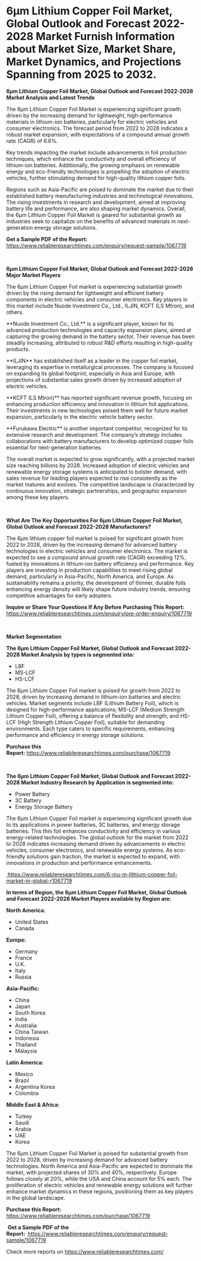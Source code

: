 <p><h1>6μm Lithium Copper Foil Market, Global Outlook and Forecast 2022-2028 Market Furnish Information about Market Size, Market Share, Market Dynamics, and Projections Spanning from 2025 to 2032.</h1></p><p><strong>6μm Lithium Copper Foil Market, Global Outlook and Forecast 2022-2028 Market Analysis and Latest Trends</strong></p>
<p><p>The 6μm Lithium Copper Foil Market is experiencing significant growth driven by the increasing demand for lightweight, high-performance materials in lithium-ion batteries, particularly for electric vehicles and consumer electronics. The forecast period from 2022 to 2028 indicates a robust market expansion, with expectations of a compound annual growth rate (CAGR) of 6.6%. </p><p>Key trends impacting the market include advancements in foil production techniques, which enhance the conductivity and overall efficiency of lithium-ion batteries. Additionally, the growing emphasis on renewable energy and eco-friendly technologies is propelling the adoption of electric vehicles, further stimulating demand for high-quality lithium copper foils. </p><p>Regions such as Asia-Pacific are poised to dominate the market due to their established battery manufacturing industries and technological innovations. The rising investments in research and development, aimed at improving battery life and performance, are also shaping market dynamics. Overall, the 6μm Lithium Copper Foil Market is geared for substantial growth as industries seek to capitalize on the benefits of advanced materials in next-generation energy storage solutions.</p></p>
<p><strong>Get a Sample PDF of the Report:&nbsp;</strong> <a href="https://www.reliableresearchtimes.com/enquiry/request-sample/1067719?utm_campaign=3261&utm_medium=2&utm_source=Github&utm_content=ia&utm_term=21032025&utm_id=6mm-lithium-copper-foil-market-global-outlook-and-forecast-2022-2028">https://www.reliableresearchtimes.com/enquiry/request-sample/1067719</a></p>
<p>&nbsp;</p>
<p><strong>6μm Lithium Copper Foil Market, Global Outlook and Forecast 2022-2028 Major Market Players</strong></p>
<p><p>The 6μm Lithium Copper Foil market is experiencing substantial growth driven by the rising demand for lightweight and efficient battery components in electric vehicles and consumer electronics. Key players in this market include Nuode Investment Co., Ltd., ILJIN, KCFT (LS Mtron), and others. </p><p>**Nuode Investment Co., Ltd.** is a significant player, known for its advanced production technologies and capacity expansion plans, aimed at capturing the growing demand in the battery sector. Their revenue has been steadily increasing, attributed to robust R&D efforts resulting in high-quality products.</p><p>**ILJIN** has established itself as a leader in the copper foil market, leveraging its expertise in metallurgical processes. The company is focused on expanding its global footprint, especially in Asia and Europe, with projections of substantial sales growth driven by increased adoption of electric vehicles.</p><p>**KCFT (LS Mtron)** has reported significant revenue growth, focusing on enhancing production efficiency and innovation in lithium foil applications. Their investments in new technologies poised them well for future market expansion, particularly in the electric vehicle battery sector.</p><p>**Furukawa Electric** is another important competitor, recognized for its extensive research and development. The company’s strategy includes collaborations with battery manufacturers to develop optimized copper foils essential for next-generation batteries.</p><p>The overall market is expected to grow significantly, with a projected market size reaching billions by 2028. Increased adoption of electric vehicles and renewable energy storage systems is anticipated to bolster demand, with sales revenue for leading players expected to rise consistently as the market matures and evolves. The competitive landscape is characterized by continuous innovation, strategic partnerships, and geographic expansion among these key players.</p></p>
<p>&nbsp;</p>
<p><strong>What Are The Key Opportunities For 6μm Lithium Copper Foil Market, Global Outlook and Forecast 2022-2028 Manufacturers?</strong></p>
<p><p>The 6μm lithium copper foil market is poised for significant growth from 2022 to 2028, driven by the increasing demand for advanced battery technologies in electric vehicles and consumer electronics. The market is expected to see a compound annual growth rate (CAGR) exceeding 12%, fueled by innovations in lithium-ion battery efficiency and performance. Key players are investing in production capabilities to meet rising global demand, particularly in Asia-Pacific, North America, and Europe. As sustainability remains a priority, the development of thinner, durable foils enhancing energy density will likely shape future industry trends, ensuring competitive advantages for early adopters.</p></p>
<p><strong>Inquire or Share Your Questions If Any Before Purchasing This Report:</strong> <a href="https://www.reliableresearchtimes.com/enquiry/pre-order-enquiry/1067719?utm_campaign=3261&utm_medium=2&utm_source=Github&utm_content=ia&utm_term=21032025&utm_id=6mm-lithium-copper-foil-market-global-outlook-and-forecast-2022-2028">https://www.reliableresearchtimes.com/enquiry/pre-order-enquiry/1067719</a></p>
<p>&nbsp;</p>
<p><strong>Market Segmentation</strong></p>
<p><strong>The 6μm Lithium Copper Foil Market, Global Outlook and Forecast 2022-2028 Market Analysis by types is segmented into:</strong></p>
<p><ul><li>LBF</li><li>MS-LCF</li><li>HS-LCF</li></ul></p>
<p><p>The 6μm Lithium Copper Foil market is poised for growth from 2022 to 2028, driven by increasing demand in lithium-ion batteries and electric vehicles. Market segments include LBF (Lithium Battery Foil), which is designed for high-performance applications; MS-LCF (Medium Strength Lithium Copper Foil), offering a balance of flexibility and strength; and HS-LCF (High Strength Lithium Copper Foil), suitable for demanding environments. Each type caters to specific requirements, enhancing performance and efficiency in energy storage solutions.</p></p>
<p><strong>Purchase this Report:&nbsp;</strong><a href="https://www.reliableresearchtimes.com/purchase/1067719?utm_campaign=3261&utm_medium=2&utm_source=Github&utm_content=ia&utm_term=21032025&utm_id=6mm-lithium-copper-foil-market-global-outlook-and-forecast-2022-2028">https://www.reliableresearchtimes.com/purchase/1067719</a></p>
<p>&nbsp;</p>
<p><strong>The 6μm Lithium Copper Foil Market, Global Outlook and Forecast 2022-2028 Market Industry Research by Application is segmented into:</strong></p>
<p><ul><li>Power Battery</li><li>3C Battery</li><li>Energy Storage Battery</li></ul></p>
<p><p>The 6μm Lithium Copper Foil market is experiencing significant growth due to its applications in power batteries, 3C batteries, and energy storage batteries. This thin foil enhances conductivity and efficiency in various energy-related technologies. The global outlook for the market from 2022 to 2028 indicates increasing demand driven by advancements in electric vehicles, consumer electronics, and renewable energy systems. As eco-friendly solutions gain traction, the market is expected to expand, with innovations in production and performance enhancements.</p></p>
<p><a href="https://www.reliableresearchtimes.com/6-mu-m-lithium-copper-foil-market-in-global-r1067719?utm_campaign=3261&utm_medium=2&utm_source=Github&utm_content=ia&utm_term=21032025&utm_id=6mm-lithium-copper-foil-market-global-outlook-and-forecast-2022-2028">&nbsp;https://www.reliableresearchtimes.com/6-mu-m-lithium-copper-foil-market-in-global-r1067719</a></p>
<p><strong>In terms of Region, the 6μm Lithium Copper Foil Market, Global Outlook and Forecast 2022-2028 Market Players available by Region are:</strong></p>
<p>
    <p> <strong> North America: </strong>
        <ul>
            <li>United States</li>
            <li>Canada</li>
        </ul>
        </p> 
    <p> <strong> Europe: </strong>
        <ul>
            <li>Germany</li>
            <li>France</li>
            <li>U.K.</li>
            <li>Italy</li>
            <li>Russia</li>
        </ul>
        </p> 
    <p> <strong> Asia-Pacific: </strong>
        <ul>
            <li>China</li>
            <li>Japan</li>
            <li>South Korea</li>
            <li>India</li>
            <li>Australia</li>
            <li>China Taiwan</li>
            <li>Indonesia</li>
            <li>Thailand</li>
            <li>Malaysia</li>
        </ul>
        </p> 
    <p> <strong> Latin America: </strong>
        <ul>
            <li>Mexico</li>
            <li>Brazil</li>
            <li>Argentina Korea</li>
            <li>Colombia</li>
        </ul>
        </p> 
    <p> <strong> Middle East & Africa: </strong>
        <ul>
            <li>Turkey</li>
            <li>Saudi</li>
            <li>Arabia</li>
            <li>UAE</li>
            <li>Korea</li>
        </ul>
    </p>
    </p>
<p><p>The 6μm Lithium Copper Foil Market is poised for substantial growth from 2022 to 2028, driven by increasing demand for advanced battery technologies. North America and Asia-Pacific are expected to dominate the market, with projected shares of 30% and 40%, respectively. Europe follows closely at 20%, while the USA and China account for 5% each. The proliferation of electric vehicles and renewable energy solutions will further enhance market dynamics in these regions, positioning them as key players in the global landscape.</p></p>
<p><strong>Purchase this Report: </strong><a href="https://www.reliableresearchtimes.com/purchase/1067719?utm_campaign=3261&utm_medium=2&utm_source=Github&utm_content=ia&utm_term=21032025&utm_id=6mm-lithium-copper-foil-market-global-outlook-and-forecast-2022-2028">https://www.reliableresearchtimes.com/purchase/1067719</a></p>
<p>&nbsp;<strong>Get a Sample PDF of the Report:&nbsp;&nbsp;</strong><a href="https://www.reliableresearchtimes.com/enquiry/request-sample/1067719?utm_campaign=3261&utm_medium=2&utm_source=Github&utm_content=ia&utm_term=21032025&utm_id=6mm-lithium-copper-foil-market-global-outlook-and-forecast-2022-2028">https://www.reliableresearchtimes.com/enquiry/request-sample/1067719</a></p>
<p><strong></strong></p>
<p>Check more reports on <a href="https://www.reliableresearchtimes.com/?utm_campaign=3261&utm_medium=2&utm_source=Github&utm_content=ia&utm_term=21032025&utm_id=6mm-lithium-copper-foil-market-global-outlook-and-forecast-2022-2028">https://www.reliableresearchtimes.com/</a></p>